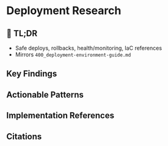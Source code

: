 <!-- CONTEXT_REFERENCE: 400_context-priority-guide.md -->

# Deployment Research

<!-- ANCHOR: tldr -->
<a id="tldr"></a>

## 🔎 TL;DR

- Safe deploys, rollbacks, health/monitoring, IaC references
- Mirrors `400_deployment-environment-guide.md`

<!-- ANCHOR: key-findings -->
<a id="key-findings"></a>

## Key Findings

<!-- ANCHOR: actionable-patterns -->
<a id="actionable-patterns"></a>

## Actionable Patterns

<!-- ANCHOR: implementation-refs -->
<a id="implementation-refs"></a>

## Implementation References

<!-- ANCHOR: citations -->
<a id="citations"></a>

## Citations

